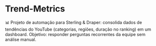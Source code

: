# Trend-Metrics
📊 Projeto de automação para Sterling &amp; Draper: consolida dados de tendências do YouTube (categorias, regiões, duração no ranking) em um dashboard. Objetivo: responder perguntas recorrentes da equipe sem análise manual.
